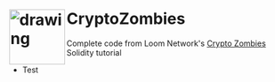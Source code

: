 
# CryptoZombies <img src="https://user-images.githubusercontent.com/61299527/173169381-50559426-c1e0-4908-b61c-67a9cf9aaee4.png" alt="drawing" width="100px" align="left"/>
Complete code from Loom Network's [Crypto Zombies](https://cryptozombies.io/en/course) Solidity tutorial
- Test 
